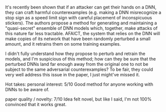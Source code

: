 It's recently been shown that if an attacker can get their hands on a DNN, they can craft harmful counterexamples (e.g. making a DNN misrecognize a stop sign as a speed limit sign with careful placement of inconspicuous stickers). The authors propose a method for generating and maintaining a "quasi-secret" ensemble of DNN models which, together, make attacks of this nature far less tractable. AFAICT, the system that relies on the DNN will make copies of its network that have been randomly perturbed a small amount, and it retrains them on some training examples.

I didn't fully understand how they propose to perturb and retrain the models, and I'm suspicious of this method; how can they be sure that the perturbed DNNs land far enough away from the original one to not be subject to the same adversarial counterexamples? To be fair, they could very well address this issue in the paper, I just might've missed it.

Hot takes:
personal interest: 5/10
Good method for anyone working with DNNs to be aware of.

paper quality / novelty: 7/10
Idea felt novel, but like I said, I'm not 100% convinced that it works great.
